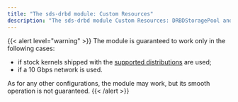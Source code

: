 ```yaml
---
title: "The sds-drbd module: Custom Resources"
description: "The sds-drbd module Custom Resources: DRBDStoragePool and DRBDStorageClass."
---
```


{{< alert level="warning" >}}
The module is guaranteed to work only in the following cases:
- if stock kernels shipped with the [supported distributions](https://deckhouse.io/documentation/v1/supported_versions.html#linux) are used;
- if a 10 Gbps network is used.

As for any other configurations, the module may work, but its smooth operation is not guaranteed.
{{< /alert >}}

